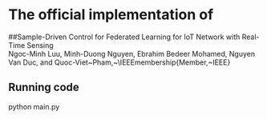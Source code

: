 # The official implementation of 
##Sample-Driven Control for Federated Learning for IoT Network with Real-Time Sensing \
Ngoc-Minh Luu, Minh-Duong Nguyen, Ebrahim Bedeer Mohamed, Nguyen Van Duc, and Quoc-Viet~Pham,~\IEEEmembership{Member,~IEEE}

## Running code
python main.py 

